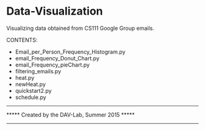 # Data-Visualization
Visualizing data obtained from CS111 Google Group emails.

CONTENTS:
+ Email_per_Person_Frequency_Histogram.py
+ email_Frequency_Donut_Chart.py
+ email_Frequency_pieChart.py
+ filtering_emails.py
+ heat.py
+ newHeat.py
+ quickstart2.py
+ schedule.py

***********************************************
***** Created by the DAV-Lab, Summer 2015 *****
***********************************************
